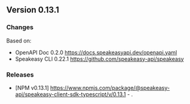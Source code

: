 

## Version 0.13.1
### Changes
Based on:
- OpenAPI Doc 0.2.0 https://docs.speakeasyapi.dev/openapi.yaml
- Speakeasy CLI 0.22.1 https://github.com/speakeasy-api/speakeasy
### Releases
- [NPM v0.13.1] https://www.npmjs.com/package/@speakeasy-api/speakeasy-client-sdk-typescript/v/0.13.1 - .